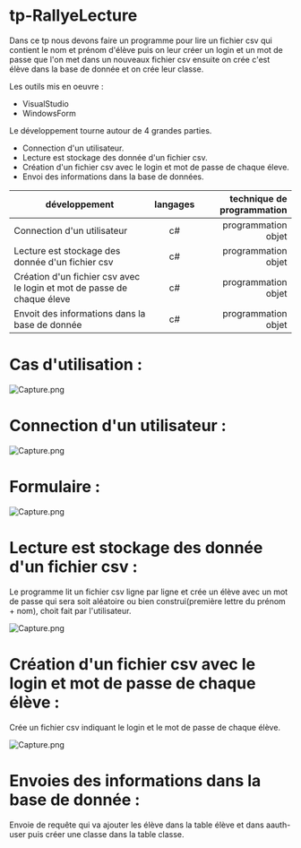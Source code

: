 # tp-RallyeLecture
Dans ce tp nous devons faire un programme pour lire un fichier csv qui contient le nom et prénom d'élève puis on leur créer un login et
un mot de passe que l'on met dans un nouveaux fichier csv ensuite on crée c'est élève dans la base de donnée et on crée leur classe.

 
 Les outils mis en oeuvre :
 * VisualStudio
 * WindowsForm
 
 Le développement tourne autour de 4 grandes parties.
 * Connection d'un utilisateur.
 * Lecture est stockage des donnée d'un fichier csv.
 * Création d'un fichier csv avec le login et mot de passe de chaque éleve.
 * Envoi des informations dans la base de données.
 
 |développement          |langages |technique de programmation                           |
|-----------------------|:-------:|----------------------------------------------------:|
|Connection d'un utilisateur |c#|programmation objet|
|Lecture est stockage des donnée d'un fichier csv |c#|programmation objet|
|Création d'un fichier csv avec le login et mot de passe de chaque éleve|c#|programmation objet|
|Envoit des informations dans la base de donnée|c#|programmation objet|
 
 # Cas d'utilisation :
 
  ![Capture.png](https://github.com/adesheulles/tp-RallyeLecture-application/blob/master/casUtilisation.PNG)
 
 # Connection d'un utilisateur :
 

 ![Capture.png](https://github.com/adesheulles/tp-RallyeLecture-application/blob/master/connection.PNG)
  
  
 # Formulaire :
 
  ![Capture.png](https://github.com/adesheulles/tp-RallyeLecture-application/blob/master/alimentation.PNG)
 
 # Lecture est stockage des donnée d'un fichier csv :
 Le programme lit un fichier csv ligne par ligne et crée un élève avec un mot de passe qui sera soit aléatoire ou bien construi(première lettre du prénom + nom), choit fait par l'utilisateur.
 
   ![Capture.png](https://github.com/adesheulles/tp-RallyeLecture-application/blob/master/Eleve.PNG)
 
 # Création d'un fichier csv avec le login et mot de passe de chaque élève :
 Crée un fichier csv indiquant le login et le mot de passe de chaque élève.
 
  ![Capture.png](https://github.com/adesheulles/tp-RallyeLecture-application/blob/master/csvEleve.PNG)
  
 # Envoies des informations dans la base de donnée :
 Envoie de requête qui va ajouter les élève dans la table élève et dans aauth-user puis créer une classe dans la table classe.

